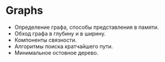 # Graphs

- Определение графа, способы представления в памяти. 
- Обход графа в глубину и в ширину. 
- Компоненты связности. 
- Алгоритмы поиска кратчайшего пути.
- Минимальное остовное дерево.
